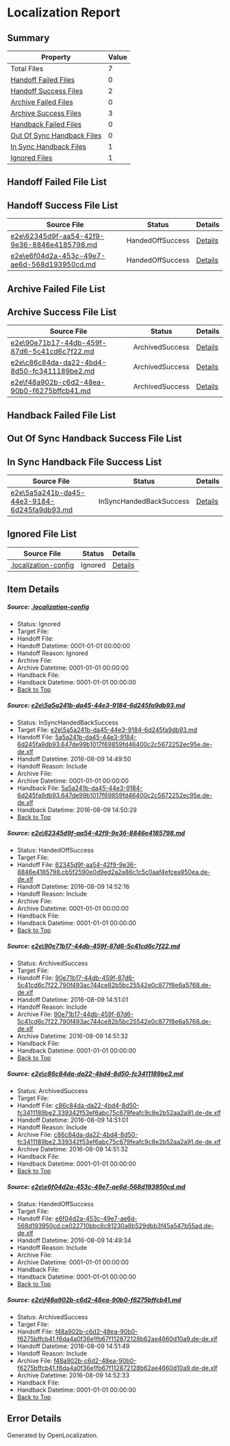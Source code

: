 # <a name='report-top'></a> Localization Report

## Summary
 Property | Value 
 -------- | ----- 
 Total Files | 7
[ Handoff Failed Files ](#handoff-failed-list)| 0
[ Handoff Success Files ](#handoff-success-list)| 2
[ Archive Failed Files ](#archive-failed-list)| 0
[ Archive Success Files ](#archive-success-list)| 3
[ Handback Failed Files ](#handback-failed-list)| 0
[ Out Of Sync Handback Files ](#outofsync-handback-success-list)| 0
[ In Sync Handback Files ](#insync-handback-success-list)| 1
[ Ignored Files ](#ignored-list)| 1

## <a name='handoff-failed-list'></a> Handoff Failed File List

## <a name='handoff-success-list'></a> Handoff Success File List
 Source File | Status | Details 
 ----------- | ------ | ------- 
 [e2e\62345d9f-aa54-42f9-9e36-8846e4185798.md](https://github.com/OpenLocalizationTestOrg/oltest/blob/73e9b8c36c0def90b3cefcf07c76889fec93156e/e2e/62345d9f-aa54-42f9-9e36-8846e4185798.md) | HandedOffSuccess | [Details](#1f724c26330947015098ee06b4e12516481e34a72)
 [e2e\e6f04d2a-453c-49e7-ae6d-568d193950cd.md](https://github.com/OpenLocalizationTestOrg/oltest/blob/98e9d2522f71bbda6e2136e62a23e96c2bfe50e6/e2e/e6f04d2a-453c-49e7-ae6d-568d193950cd.md) | HandedOffSuccess | [Details](#759cf9f4f04d35d1febd6044a04d4d161c2cf9a45)

## <a name='archive-failed-list'></a> Archive Failed File List

## <a name='archive-success-list'></a> Archive Success File List
 Source File | Status | Details 
 ----------- | ------ | ------- 
 [e2e\90e71b17-44db-459f-87d6-5c41cd6c7f22.md](https://github.com/OpenLocalizationTestOrg/oltest/blob/f3c0ef16988042274beec2760c42b7c6a949aafe/e2e/90e71b17-44db-459f-87d6-5c41cd6c7f22.md) | ArchivedSuccess | [Details](#409301abec1d9c07a0dd1dcffc9b496ff4ac15893)
 [e2e\c86c84da-da22-4bd4-8d50-fc3411189be2.md](https://github.com/OpenLocalizationTestOrg/oltest/blob/f3c0ef16988042274beec2760c42b7c6a949aafe/e2e/c86c84da-da22-4bd4-8d50-fc3411189be2.md) | ArchivedSuccess | [Details](#8487fd97bf5f00e89fe7aa27c691540460fd573d4)
 [e2e\f48a902b-c6d2-48ea-90b0-f6275bffcb41.md](https://github.com/OpenLocalizationTestOrg/oltest/blob/d463c0566a7a6b795305519bec1e38202ddbeb0a/e2e/f48a902b-c6d2-48ea-90b0-f6275bffcb41.md) | ArchivedSuccess | [Details](#328dc112ef984f64a2646a84dc432ea0955ab7266)

## <a name='handback-failed-list'></a> Handback Failed File List

## <a name='outofsync-handback-success-list'></a> Out Of Sync Handback Success File List

## <a name='insync-handback-success-list'></a> In Sync Handback File Success List
 Source File | Status | Details 
 ----------- | ------ | ------- 
 [e2e\5a5a241b-da45-44e3-9184-6d245fa9db93.md](https://github.com/OpenLocalizationTestOrg/oltest/blob/e2105e7ba9965f4c6b4782cffefcb15739c6614d/e2e/5a5a241b-da45-44e3-9184-6d245fa9db93.md) | InSyncHandedBackSuccess | [Details](#e6c13e6d76c88e412c0f8fc32cbf395066cdda1e1)

## <a name='ignored-list'></a> Ignored File List
 Source File | Status | Details 
 ----------- | ------ | ------- 
 [.localization-config](https://github.com/OpenLocalizationTestOrg/oltest/blob/73e9b8c36c0def90b3cefcf07c76889fec93156e/.localization-config) | Ignored | [Details](#3d4f252ac210baf56311d7e97dcc2db10974dbd20)

## Item Details
##### <a name='3d4f252ac210baf56311d7e97dcc2db10974dbd20'></a> Source: [.localization-config](https://github.com/OpenLocalizationTestOrg/oltest/blob/73e9b8c36c0def90b3cefcf07c76889fec93156e/.localization-config)
* Status: Ignored
* Target File: 
* Handoff File: 
* Handoff Datetime: 0001-01-01 00:00:00
* Handoff Reason: Ignored
* Archive File: 
* Archive Datetime: 0001-01-01 00:00:00
* Handback File: 
* Handback Datetime: 0001-01-01 00:00:00
* [Back to Top](#report-top)

##### <a name='e6c13e6d76c88e412c0f8fc32cbf395066cdda1e1'></a> Source: [e2e\5a5a241b-da45-44e3-9184-6d245fa9db93.md](https://github.com/OpenLocalizationTestOrg/oltest/blob/e2105e7ba9965f4c6b4782cffefcb15739c6614d/e2e/5a5a241b-da45-44e3-9184-6d245fa9db93.md)
* Status: InSyncHandedBackSuccess
* Target File: [e2e\5a5a241b-da45-44e3-9184-6d245fa9db93.md](https://github.com/OpenLocalizationTestOrg/ol-test-dede/blob/e6b68903aec11faec65ce8c00da3a2db94f8fb20/e2e/5a5a241b-da45-44e3-9184-6d245fa9db93.md)
* Handoff File: [5a5a241b-da45-44e3-9184-6d245fa9db93.647de99b1017f69859fd46400c2c5672252ec95e.de-de.xlf](https://github.com/OpenLocalizationTestOrg/olhandoff-e2e/blob/f799ca473f6c10468b2beef28a47b9c170309a7a/ol-handoff/OpenLocalizationTestOrg/ol-test-dede/ci/ht/5a5a241b-da45-44e3-9184-6d245fa9db93.647de99b1017f69859fd46400c2c5672252ec95e.de-de.xlf)
* Handoff Datetime: 2016-08-09 14:49:50
* Handoff Reason: Include
* Archive File: 
* Archive Datetime: 0001-01-01 00:00:00
* Handback File: [5a5a241b-da45-44e3-9184-6d245fa9db93.647de99b1017f69859fd46400c2c5672252ec95e.de-de.xlf](https://github.com/OpenLocalizationTestOrg/olhandback-e2e/blob/28c9282a3ac833b5c4164f32e3bdbbd7924047c5/ol-handback/OpenLocalizationTestOrg/ol-test-dede/ci/ht/5a5a241b-da45-44e3-9184-6d245fa9db93.647de99b1017f69859fd46400c2c5672252ec95e.de-de.xlf)
* Handback Datetime: 2016-08-09 14:50:29
* [Back to Top](#report-top)

##### <a name='1f724c26330947015098ee06b4e12516481e34a72'></a> Source: [e2e\62345d9f-aa54-42f9-9e36-8846e4185798.md](https://github.com/OpenLocalizationTestOrg/oltest/blob/73e9b8c36c0def90b3cefcf07c76889fec93156e/e2e/62345d9f-aa54-42f9-9e36-8846e4185798.md)
* Status: HandedOffSuccess
* Target File: 
* Handoff File: [62345d9f-aa54-42f9-9e36-8846e4185798.cb5f2590e0d9ed2a2a86c1c5c0aaf4efcea950ea.de-de.xlf](https://github.com/OpenLocalizationTestOrg/olhandoff-e2e/blob/9e6288e9cb2a71e3fd8d991687f9a75e858863ea/ol-handoff/OpenLocalizationTestOrg/ol-test-dede/ci/ht/62345d9f-aa54-42f9-9e36-8846e4185798.cb5f2590e0d9ed2a2a86c1c5c0aaf4efcea950ea.de-de.xlf)
* Handoff Datetime: 2016-08-09 14:52:16
* Handoff Reason: Include
* Archive File: 
* Archive Datetime: 0001-01-01 00:00:00
* Handback File: 
* Handback Datetime: 0001-01-01 00:00:00
* [Back to Top](#report-top)

##### <a name='409301abec1d9c07a0dd1dcffc9b496ff4ac15893'></a> Source: [e2e\90e71b17-44db-459f-87d6-5c41cd6c7f22.md](https://github.com/OpenLocalizationTestOrg/oltest/blob/f3c0ef16988042274beec2760c42b7c6a949aafe/e2e/90e71b17-44db-459f-87d6-5c41cd6c7f22.md)
* Status: ArchivedSuccess
* Target File: 
* Handoff File: [90e71b17-44db-459f-87d6-5c41cd6c7f22.790f493ac744ce82b5bc25542e0c877f8e6a5768.de-de.xlf](https://github.com/OpenLocalizationTestOrg/olhandoff-e2e/blob/f8b4dd17d81b1e94e2893145d6a45ea3774c7cea/ol-handoff/OpenLocalizationTestOrg/ol-test-dede/ci/ht/90e71b17-44db-459f-87d6-5c41cd6c7f22.790f493ac744ce82b5bc25542e0c877f8e6a5768.de-de.xlf)
* Handoff Datetime: 2016-08-09 14:51:01
* Handoff Reason: Include
* Archive File: [90e71b17-44db-459f-87d6-5c41cd6c7f22.790f493ac744ce82b5bc25542e0c877f8e6a5768.de-de.xlf](https://github.com/OpenLocalizationTestOrg/olhandoff-e2e/blob/42d1aab6414a1104f2003af9e050765857ea4624/ol-archive/OpenLocalizationTestOrg/ol-test-dede/ci/ht/90e71b17-44db-459f-87d6-5c41cd6c7f22.790f493ac744ce82b5bc25542e0c877f8e6a5768.de-de.xlf)
* Archive Datetime: 2016-08-09 14:51:32
* Handback File: 
* Handback Datetime: 0001-01-01 00:00:00
* [Back to Top](#report-top)

##### <a name='8487fd97bf5f00e89fe7aa27c691540460fd573d4'></a> Source: [e2e\c86c84da-da22-4bd4-8d50-fc3411189be2.md](https://github.com/OpenLocalizationTestOrg/oltest/blob/f3c0ef16988042274beec2760c42b7c6a949aafe/e2e/c86c84da-da22-4bd4-8d50-fc3411189be2.md)
* Status: ArchivedSuccess
* Target File: 
* Handoff File: [c86c84da-da22-4bd4-8d50-fc3411189be2.339342f53ef6abc75c679feafc9c8e2b52aa2a91.de-de.xlf](https://github.com/OpenLocalizationTestOrg/olhandoff-e2e/blob/f8b4dd17d81b1e94e2893145d6a45ea3774c7cea/ol-handoff/OpenLocalizationTestOrg/ol-test-dede/ci/ht/c86c84da-da22-4bd4-8d50-fc3411189be2.339342f53ef6abc75c679feafc9c8e2b52aa2a91.de-de.xlf)
* Handoff Datetime: 2016-08-09 14:51:01
* Handoff Reason: Include
* Archive File: [c86c84da-da22-4bd4-8d50-fc3411189be2.339342f53ef6abc75c679feafc9c8e2b52aa2a91.de-de.xlf](https://github.com/OpenLocalizationTestOrg/olhandoff-e2e/blob/42d1aab6414a1104f2003af9e050765857ea4624/ol-archive/OpenLocalizationTestOrg/ol-test-dede/ci/ht/c86c84da-da22-4bd4-8d50-fc3411189be2.339342f53ef6abc75c679feafc9c8e2b52aa2a91.de-de.xlf)
* Archive Datetime: 2016-08-09 14:51:32
* Handback File: 
* Handback Datetime: 0001-01-01 00:00:00
* [Back to Top](#report-top)

##### <a name='759cf9f4f04d35d1febd6044a04d4d161c2cf9a45'></a> Source: [e2e\e6f04d2a-453c-49e7-ae6d-568d193950cd.md](https://github.com/OpenLocalizationTestOrg/oltest/blob/98e9d2522f71bbda6e2136e62a23e96c2bfe50e6/e2e/e6f04d2a-453c-49e7-ae6d-568d193950cd.md)
* Status: HandedOffSuccess
* Target File: 
* Handoff File: [e6f04d2a-453c-49e7-ae6d-568d193950cd.ce022710bbc8c81230a8b529dbb3f45a547b55ad.de-de.xlf](https://github.com/OpenLocalizationTestOrg/olhandoff-e2e/blob/c8b98c3c816853cfed7a6a752c9941cf95469d50/ol-handoff/OpenLocalizationTestOrg/ol-test-dede/ci/ht/e6f04d2a-453c-49e7-ae6d-568d193950cd.ce022710bbc8c81230a8b529dbb3f45a547b55ad.de-de.xlf)
* Handoff Datetime: 2016-08-09 14:49:34
* Handoff Reason: Include
* Archive File: 
* Archive Datetime: 0001-01-01 00:00:00
* Handback File: 
* Handback Datetime: 0001-01-01 00:00:00
* [Back to Top](#report-top)

##### <a name='328dc112ef984f64a2646a84dc432ea0955ab7266'></a> Source: [e2e\f48a902b-c6d2-48ea-90b0-f6275bffcb41.md](https://github.com/OpenLocalizationTestOrg/oltest/blob/d463c0566a7a6b795305519bec1e38202ddbeb0a/e2e/f48a902b-c6d2-48ea-90b0-f6275bffcb41.md)
* Status: ArchivedSuccess
* Target File: 
* Handoff File: [f48a902b-c6d2-48ea-90b0-f6275bffcb41.f6da4a0f36e1fb67f112872128b62ae4660d10a9.de-de.xlf](https://github.com/OpenLocalizationTestOrg/olhandoff-e2e/blob/79c7d1f96eb3efdb3b9ff1f549a273082c74e3d1/ol-handoff/OpenLocalizationTestOrg/ol-test-dede/ci/ht/f48a902b-c6d2-48ea-90b0-f6275bffcb41.f6da4a0f36e1fb67f112872128b62ae4660d10a9.de-de.xlf)
* Handoff Datetime: 2016-08-09 14:51:49
* Handoff Reason: Include
* Archive File: [f48a902b-c6d2-48ea-90b0-f6275bffcb41.f6da4a0f36e1fb67f112872128b62ae4660d10a9.de-de.xlf](https://github.com/OpenLocalizationTestOrg/olhandoff-e2e/blob/af0126b1c50501bddead050bd148f241b72127e6/ol-archive/OpenLocalizationTestOrg/ol-test-dede/ci/ht/f48a902b-c6d2-48ea-90b0-f6275bffcb41.f6da4a0f36e1fb67f112872128b62ae4660d10a9.de-de.xlf)
* Archive Datetime: 2016-08-09 14:52:33
* Handback File: 
* Handback Datetime: 0001-01-01 00:00:00
* [Back to Top](#report-top)


## Error Details

Generated by OpenLocalization.

